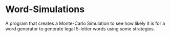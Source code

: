 # Word-Simulations
 A program that creates a Monte-Carlo Simulation to see how likely it is for a word generator to generate legal 5-letter words using some strategies.
